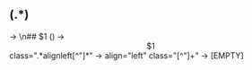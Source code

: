 <h2>(.*)</h2>             -> \n## $1
(<a .* aligncenter.*</a>) -> <div style="text-align: center">$1</div>
class=".*alignleft[^"]*"  -> align="left"
class="[^"]+"             -> [EMPTY]